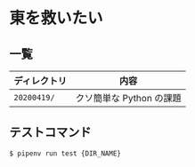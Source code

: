# 東を救いたい

## 一覧

| ディレクトリ | 内容                     |
| ------------ | ------------------------ |
| `20200419/`  | クソ簡単な Python の課題 |

## テストコマンド

```shell
$ pipenv run test {DIR_NAME}
```
